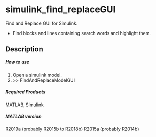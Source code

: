 simulink_find_replaceGUI
====
Find and Replace GUI for Simulink.
* Find blocks and lines containing search words and highlight them.

## Description
##### How to use

1. Open a simulink model.
2. \>\> FindAndReplaceModelGUI

##### Required Products
MATLAB, Simulink

#####  MATLAB version
R2019a
(probably R2015b to R2018b)
R2015a
(probably R2014b)
